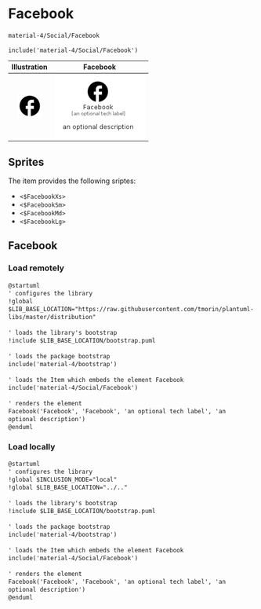 # Facebook


```text
material-4/Social/Facebook
```

```text
include('material-4/Social/Facebook')
```



| Illustration | Facebook |
| :---: | :---: |
| ![illustration for Illustration](../../material-4/Social/Facebook.png) | ![illustration for Facebook](../../material-4/Social/Facebook.Local.png) |



## Sprites
The item provides the following sriptes:

- `<$FacebookXs>`
- `<$FacebookSm>`
- `<$FacebookMd>`
- `<$FacebookLg>`





## Facebook

### Load remotely
```plantuml
@startuml
' configures the library
!global $LIB_BASE_LOCATION="https://raw.githubusercontent.com/tmorin/plantuml-libs/master/distribution"

' loads the library's bootstrap
!include $LIB_BASE_LOCATION/bootstrap.puml

' loads the package bootstrap
include('material-4/bootstrap')

' loads the Item which embeds the element Facebook
include('material-4/Social/Facebook')

' renders the element
Facebook('Facebook', 'Facebook', 'an optional tech label', 'an optional description')
@enduml
```

### Load locally
```plantuml
@startuml
' configures the library
!global $INCLUSION_MODE="local"
!global $LIB_BASE_LOCATION="../.."

' loads the library's bootstrap
!include $LIB_BASE_LOCATION/bootstrap.puml

' loads the package bootstrap
include('material-4/bootstrap')

' loads the Item which embeds the element Facebook
include('material-4/Social/Facebook')

' renders the element
Facebook('Facebook', 'Facebook', 'an optional tech label', 'an optional description')
@enduml
```

